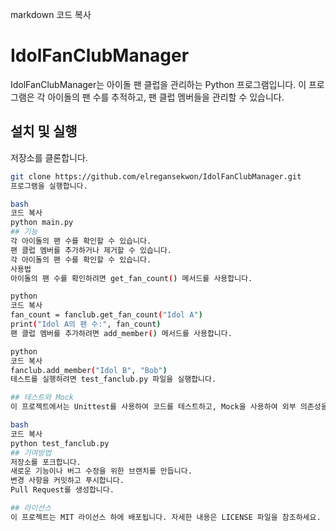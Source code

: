 markdown
코드 복사
# IdolFanClubManager

IdolFanClubManager는 아이돌 팬 클럽을 관리하는 Python 프로그램입니다. 이 프로그램은 각 아이돌의 팬 수를 추적하고, 팬 클럽 멤버들을 관리할 수 있습니다.

## 설치 및 실행

저장소를 클론합니다.
```bash
git clone https://github.com/elregansekwon/IdolFanClubManager.git
프로그램을 실행합니다.

bash
코드 복사
python main.py
## 기능
각 아이돌의 팬 수를 확인할 수 있습니다.
팬 클럽 멤버를 추가하거나 제거할 수 있습니다.
각 아이돌의 팬 수를 확인할 수 있습니다.
사용법
아이돌의 팬 수를 확인하려면 get_fan_count() 메서드를 사용합니다.

python
코드 복사
fan_count = fanclub.get_fan_count("Idol A")
print("Idol A의 팬 수:", fan_count)
팬 클럽 멤버를 추가하려면 add_member() 메서드를 사용합니다.

python
코드 복사
fanclub.add_member("Idol B", "Bob")
테스트를 실행하려면 test_fanclub.py 파일을 실행합니다.

## 테스트와 Mock
이 프로젝트에서는 Unittest를 사용하여 코드를 테스트하고, Mock을 사용하여 외부 의존성을 가짜 객체로 대체합니다. Unittest는 Python의 내장 테스트 프레임워크로, 코드의 동작을 검증하는 데 사용됩니다. Mock은 테스트에서 외부 의존성을 대체하거나 모의 객체를 생성할 때 사용됩니다.

bash
코드 복사
python test_fanclub.py
## 기여방법
저장소를 포크합니다.
새로운 기능이나 버그 수정을 위한 브랜치를 만듭니다.
변경 사항을 커밋하고 푸시합니다.
Pull Request를 생성합니다.

## 라이선스
이 프로젝트는 MIT 라이선스 하에 배포됩니다. 자세한 내용은 LICENSE 파일을 참조하세요.
